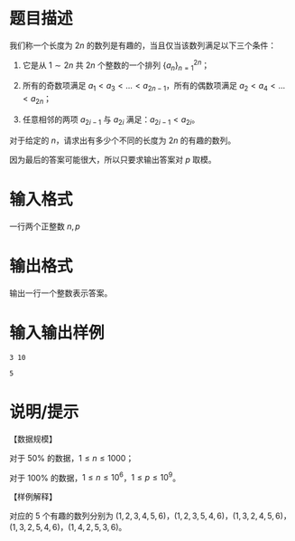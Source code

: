 # 题目描述

我们称一个长度为 $2n$ 的数列是有趣的，当且仅当该数列满足以下三个条件：

1. 它是从 $1 \sim 2n$ 共 $2n$ 个整数的一个排列 $\{a_n \}_{n=1}^{2n}$；

2. 所有的奇数项满足 $a_1<a_3< \dots < a_{2n-1}$，所有的偶数项满足 $a_2<a_4< \dots <a_{2n}$；

3. 任意相邻的两项 $a_{2i-1}$ 与 $a_{2i}$ 满足：$a_{2i-1}<a_{2i}$。

对于给定的 $n$，请求出有多少个不同的长度为 $2n$ 的有趣的数列。

因为最后的答案可能很大，所以只要求输出答案对 $p$ 取模。

# 输入格式

一行两个正整数 $n,p$

# 输出格式

输出一行一个整数表示答案。

# 输入输出样例

```input1
3 10
```

```output1
5
```

# 说明/提示

【数据规模】

对于 $50 \%$ 的数据，$1 \leq n \leq 1000$；

对于 $100 \%$ 的数据，$1 \leq n \leq {10}^6$，$1 \leq p \leq {10}^9$。

【样例解释】

对应的 $5$ 个有趣的数列分别为 $(1,2,3,4,5,6)$，$(1,2,3,5,4,6)$，$(1,3,2,4,5,6)$，$(1,3,2,5,4,6)$，$(1,4,2,5,3,6)$。
